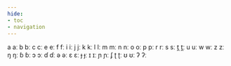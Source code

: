```yaml
---
hide:
- toc
- navigation
---
```

a
aː
b
bː
c
cː
e
eː
f
fː
i
iː
j
jː
k
kː
l
lː
m
mː
n
nː
o
oː
p
pː
r
rː
s
sː
t̪
t̪ː
u
uː
w
wː
z
zː
ŋ
ŋː
ɓ
ɓː
ɔ
ɔː
ɗ
ɗː
ə
əː
ɛ
ɛː
ɟ
ɟː
ɪ
ɪː
ɲ
ɲː
ʄ
ʈ
ʈː
ʊ
ʊː
ʔ
ʔː
